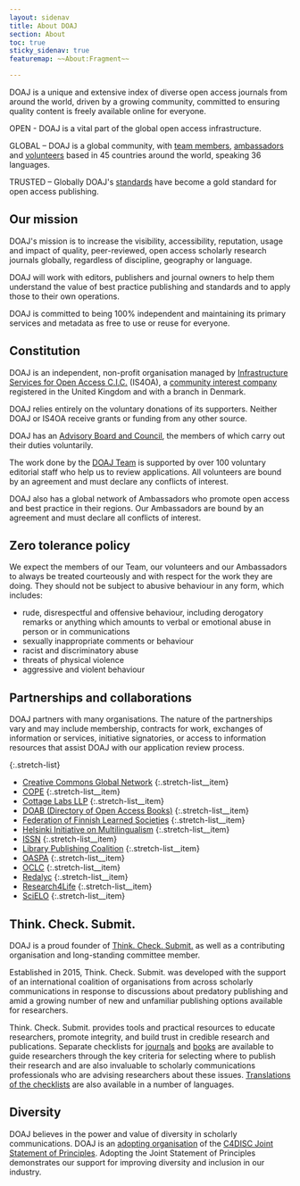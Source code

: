 ```yaml
---
layout: sidenav
title: About DOAJ
section: About
toc: true
sticky_sidenav: true
featuremap: ~~About:Fragment~~

---
```


DOAJ is a unique and extensive index of diverse open access journals from around the world, driven by a growing community, committed to ensuring quality content is freely available online for everyone. 

OPEN - DOAJ is a vital part of the global open access infrastructure.

GLOBAL – DOAJ is a global community, with [team members](/team/), [ambassadors](/ambassadors/) and [volunteers](/volunteers/) based in 45 countries around the world, speaking 36 languages.

TRUSTED – Globally DOAJ's [standards](/apply/guide/#basic-criteria-for-inclusion) have become a gold standard for open access publishing.

## Our mission

DOAJ's mission is to increase the visibility, accessibility, reputation, usage and impact of quality, peer-reviewed, open access scholarly research journals globally, regardless of discipline, geography or language. 

DOAJ will work with editors, publishers and journal owners to help them understand the value of best practice publishing and standards and to apply those to their own operations. 

DOAJ is committed to being 100% independent and maintaining its primary services and metadata as free to use or reuse for everyone.

## Constitution

DOAJ is an independent, non-profit organisation managed by [Infrastructure Services for Open Access C.I.C.](https://is4oa.org/) (IS4OA), a  [community interest company](https://en.wikipedia.org/wiki/Community_interest_company) registered in the United Kingdom and with a branch in Denmark. 

DOAJ relies entirely on the voluntary donations of its supporters. Neither DOAJ or IS4OA receive grants or funding from any other source.

DOAJ has an [Advisory Board and Council](/about/advisory-board-council), the members of which carry out their duties voluntarily.

The work done by the [DOAJ Team](/about/team/) is supported by over 100 voluntary editorial staff who help us to review applications. All volunteers are bound by an agreement and must declare any conflicts of interest.

DOAJ also has a global network of Ambassadors who promote open access and best practice in their regions. Our Ambassadors are bound by an agreement and must declare all conflicts of interest.

## Zero tolerance policy

We expect the members of our Team, our volunteers and our Ambassadors to always be treated courteously and with respect for the work they are doing. They should not be subject to abusive behaviour in any form, which includes:

- rude, disrespectful and offensive behaviour, including derogatory remarks or anything which amounts to verbal or emotional abuse in person or in communications
- sexually inappropriate comments or behaviour
- racist and discriminatory abuse
- threats of physical violence
- aggressive and violent behaviour


## Partnerships and collaborations

DOAJ partners with many organisations. The nature of the partnerships vary and may include membership, contracts for work, exchanges of information or services, initiative signatories, or access to information resources that assist DOAJ with our application review process.

{:.stretch-list}
+ [Creative Commons Global Network](https://network.creativecommons.org/)
  {:.stretch-list__item} 
+ [COPE](https://publicationethics.org/)
  {:.stretch-list__item} 
+ [Cottage Labs LLP](https://cottagelabs.com/)
  {:.stretch-list__item} 
+ [DOAB (Directory of Open Access Books)](https://www.doabooks.org/)
  {:.stretch-list__item} 
+ [Federation of Finnish Learned Societies](https://tsv.fi/en)
  {:.stretch-list__item} 
+ [Helsinki Initiative on Multilingualism](https://www.helsinki-initiative.org/)
  {:.stretch-list__item} 
+ [ISSN](https://www.issn.org/)
  {:.stretch-list__item} 
+ [Library Publishing Coalition](https://librarypublishing.org/)
  {:.stretch-list__item} 
+ [OASPA](https://oaspa.org/)
  {:.stretch-list__item} 
+ [OCLC](https://www.oclc.org/en/home.html)
  {:.stretch-list__item} 
+ [Redalyc](https://www.redalyc.org/)
  {:.stretch-list__item} 
+ [Research4Life](https://www.research4life.org/)
  {:.stretch-list__item} 
+ [SciELO](https://scielo.org/en/)
  {:.stretch-list__item} 


## Think. Check. Submit.
DOAJ is a proud founder of [Think. Check. Submit.](https://thinkchecksubmit.org/) as well as a contributing organisation and long-standing committee member.

Established in 2015, Think. Check. Submit. was developed with the support of an international coalition of organisations from across scholarly communications in response to discussions about predatory publishing and amid a growing number of new and unfamiliar publishing options available for researchers.

Think. Check. Submit. provides tools and practical resources to educate researchers, promote integrity, and build trust in credible research and publications. Separate checklists for [journals](https://thinkchecksubmit.org/journals/) and [books](https://thinkchecksubmit.org/books-and-chapters/) are available to guide researchers through the key criteria for selecting where to publish their research and are also invaluable to scholarly communications professionals who are advising researchers about these issues.  [Translations of the checklists](https://thinkchecksubmit.org/translations/) are also available in a number of languages.


## Diversity

DOAJ believes in the power and value of diversity in scholarly communications. DOAJ is an [adopting organisation](https://c4disc.org/about/adopting-organizations/) of the [C4DISC Joint Statement of Principles](https://c4disc.org/principles/). Adopting the Joint Statement of Principles demonstrates our support for improving diversity and inclusion in our industry.
